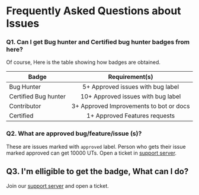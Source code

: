 # Frequently Asked Questions about Issues

### Q1. Can I get Bug hunter and Certified bug hunter badges from here?
Of course, Here is the table showing how badges are obtained.

|   Badge                |                Requirement(s)             |
|------------------------|:-----------------------------------------:|
| Bug Hunter             | 5+ Approved issues with bug label         |
| Certified Bug hunter   | 10+ Approved issues with bug label        |
| Contributor            | 3+ Approved Improvements to bot or docs   |
| Certified              | 1+ Approved Features requests             |

### Q2. What are approved bug/feature/issue (s)?
These are issues marked with `approved` label. Person who gets their issue marked approved can get 10000 UTs. Open a ticket in [support server](http://dsc.gg/utilcommunity).

## Q3. I'm elligible to get the badge, What can I do?
Join our [support server](http://dsc.gg/utilcommunity) and open a ticket.
